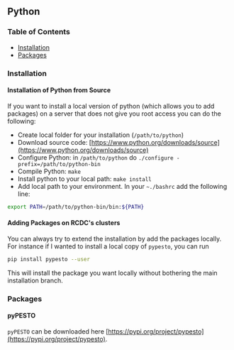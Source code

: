 ## Python

### Table of Contents
* [Installation](#install)
* [Packages](#pack)

### Installation<a name="install"></a> 

#### Installation of Python from Source

If you want to install a local version of python (which allows you to add packages) on a server that does not give you root access you can do the following:

* Create local folder for your installation (`/path/to/python`)
* Download source code: [https://www.python.org/downloads/source](https://www.python.org/downloads/source)
* Configure Python: in `/path/to/python` do `./configure -prefix=/path/to/python-bin`
* Compile Python: `make`
* Install python to your local path: `make install`
* Add local path to your environment. In your `~./bashrc` add the following line:
```bash
export PATH=/path/to/python-bin/bin:${PATH}
```

#### Adding Packages on RCDC's clusters

You can always try to extend the installation by add the packages locally. For instance if I wanted to install a local copy of `pypesto`, you can run
``` bash
pip install pypesto --user
```

This will install the package you want locally without bothering the main installation branch.


### Packages

#### pyPESTO

`pyPESTO` can be downloaded here [https://pypi.org/project/pypesto](https://pypi.org/project/pypesto).
